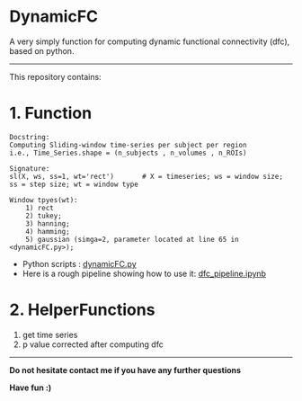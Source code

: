 # DynamicFC


A very simply function for computing dynamic functional connectivity (dfc), based on python.


-----

This repository contains:

# 1. Function
```
Docstring:
Computing Sliding-window time-series per subject per region 
i.e., Time_Series.shape = (n_subjects , n_volumes , n_ROIs)

Signature: 
sl(X, ws, ss=1, wt='rect')       # X = timeseries; ws = window size; ss = step size; wt = window type

Window tpyes(wt): 
    1) rect
    2) tukey; 
    3) hanning;
    4) hamming;
    5) gaussian (simga=2, parameter located at line 65 in <dynamicFC.py>);
```
* Python scripts : [dynamicFC.py](/dynamicFC.py)
* Here is a rough pipeline showing how to use it: [dfc_pipeline.ipynb](/dfc_pipeline.ipynb)


# 2. HelperFunctions
1) get time series
2) p value corrected after computing dfc
-------
**Do not hesitate contact me if you have any further questions**

**Have fun :)**
